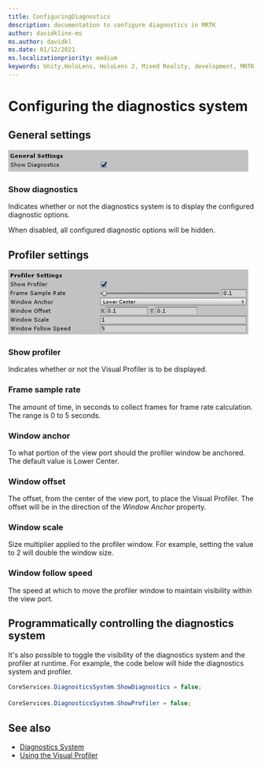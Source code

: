 ```yaml
---
title: ConfiguringDiagnostics
description: documentation to configure diagnostics in MRTK
author: davidkline-ms
ms.author: davidkl
ms.date: 01/12/2021
ms.localizationpriority: medium
keywords: Unity,HoloLens, HoloLens 2, Mixed Reality, development, MRTK,
---
```


# Configuring the diagnostics system

## General settings

![Diagnostics General Settings](../Images/Diagnostics/DiagnosticsGeneralSettings.png)

### Show diagnostics

Indicates whether or not the diagnostics system is to display the configured diagnostic options.

When disabled, all configured diagnostic options will be hidden.

## Profiler settings

![Diagnostics Profiler Settings](../Images/Diagnostics/DiagnosticsProfilerSettings.png)

### Show profiler

Indicates whether or not the Visual Profiler is to be displayed.

### Frame sample rate

The amount of time, in seconds to collect frames for frame rate calculation. The range is 0 to 5 seconds.

### Window anchor

To what portion of the view port should the profiler window be anchored. The default value is Lower Center.

### Window offset

The offset, from the center of the view port, to place the Visual Profiler. The offset will be in the direction of the *Window Anchor* property.

### Window scale

Size multiplier applied to the profiler window. For example, setting the value to 2 will double the window size.

### Window follow speed

The speed at which to move the profiler window to maintain visibility within the view port.

## Programmatically controlling the diagnostics system

It's also possible to toggle the visibility of the diagnostics system and the profiler at runtime. For example, the code below will hide the diagnostics system and profiler.

```c#
CoreServices.DiagnosticsSystem.ShowDiagnostics = false;

CoreServices.DiagnosticsSystem.ShowProfiler = false;
```

## See also

- [Diagnostics System](DiagnosticsSystemGettingStarted.md)
- [Using the Visual Profiler](UsingVisualProfiler.md)
